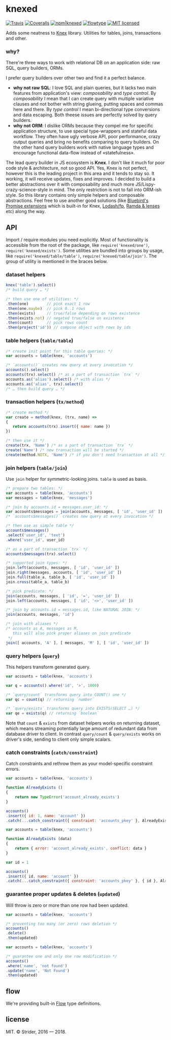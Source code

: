 # knexed

[![Travis](https://img.shields.io/travis/StreetStrider/knexed.svg?style=flat-square)](https://travis-ci.org/StreetStrider/knexed)
[![Coveralls](https://img.shields.io/coveralls/StreetStrider/knexed.svg?style=flat-square)](https://coveralls.io/github/StreetStrider/knexed)
[![npm|knexed](http://img.shields.io/badge/npm-knexed-CB3837.svg?style=flat-square)](https://www.npmjs.org/package/knexed)
[![flowtype](http://img.shields.io/badge/flow-type-EBBF3A.svg?style=flat-square)](#flow)
[![MIT licensed](http://img.shields.io/badge/license-MIT-brightgreen.svg?style=flat-square)](license.txt)

Adds some neatness to [Knex](http://knexjs.org/) library. Utilities for tables, joins, transactions and other.

### why?
There're three ways to work with relational DB on an application side: raw SQL, query builders, ORMs.

I prefer query builders over other two and find it a perfect balance.

* **why not raw SQL**: I love SQL and plain queries, but it lacks two main features from application's view: *composability* and *type control*. By *composability* I mean that I can create query with multiple variative clauses and not bother with string glueing, putting spaces and commas here and there. By *type control* I mean bi-directional type conversions and data escaping. Both theese issues are perfectly solved by query builders.
* **why not ORM**: I dislike ORMs because they compel me for specific application structure, to use special type-wrappers and stateful data workflow. They often have ugly verbose API, poor performance, crazy output queries and bring no benefits comparing to query builders. On the other hand query builders work with native language types and encourage functional data-flow instead of «statefulness».

The lead query builder in JS ecosystem is **Knex**. I don't like it much for poor code style & architecture, not so good API. Yes, Knex is not perfect, however this is the leading project in this area and it tends to stay so. It working, it will receive updates, fixes and improves. I decided to build a better abstractions over it with composability and much more JS/Lispy-crazy-science-style in mind. The only restriction is not to fall into ORM-ish style. So this library contains only simple helpers and composable abstractions. Feel free to use another good solutions (like [Bluebird's Promise extensions](http://bluebirdjs.com/docs/api-reference.html) which is built-in for Knex, [Lodash/fp](https://github.com/lodash/lodash/wiki/FP-Guide), [Ramda & lenses](http://ramdajs.com/) etc) along the way.

## API
Import / require modules you need explicitly. Most of functionality is accessible from the root of the package, like `require('knexed/one')`, `require('knexed/exists')`. Some utilities are bundled into groups by usage, like `require('knexed/table/table')`, `require('knexed/table/join')`. The group of utility is mentioned in the braces below.

### dataset helpers
```js
knex('table').select()
/* build query … */

/* then use one of utilities: */
.then(one)        // pick exact 1 row
.then(one.maybe)  // pick 0..1 rows
.then(exists)     // true/false depending on rows existence
.then(exists.not) // negated true/false on existence
.then(count)      // pick rows count
.then(project('id')) // compose object with rows by ids
```

### table helpers (`table/table`)
```js
/* create init point for this table queries: */
var accounts = table(knex, 'accounts')

/* `accounts()` creates new query at every invocation */
accounts().select()
accounts(trx).select() /* as a part of transaction `trx` */
accounts.as('alias').select() /* with alias */
accounts.as('alias', trx).select()
/* … then build query … */
```

### transaction helpers (`tx/method`)
```js
/* create method */
var create = method(knex, (trx, name) =>
{
   return accounts(trx).insert({ name: name })
})

/* then use it */
create(trx, 'Name') /* as a part of transaction `trx` */
create('Name') /* new transaction will be started */
create(method.NOTX, 'Name') /* if you don't need transaction at all */
```

### join helpers (`table/join`)
Use `join` helper for symmetric-looking joins. `table` is used as basis.
```js
/* prepare two tables: */
var accounts = table(knex, 'accounts')
var messages = table(knex, 'messages')

/* join by accounts.id = messages.user_id: */
var accounts$messages = join(accounts, messages, [ 'id', 'user_id' ])
/* `accounts$messages()` creates new query at every invocation */

/* then use as simple table */
accounts$messages()
.select('user_id', 'text')
.where('user_id', user_id)

/* as a part of transaction `trx` */
accounts$messages(trx).select()

/* supported join types: */
join.left(accounts, messages, [ 'id', 'user_id' ])
join.right(messages, accounts, [ 'id', 'user_id' ])
join.full(table_a, table_b, [ 'id', 'user_id' ])
join.cross(table_a, table_b)

/* pick predicate: */
join(accounts, messages, [ 'id', '=', 'user_id' ])
join.left(accounts, messages, [ 'id', '<>', 'user_id' ])

/* join by accounts.id = messages.id, like NATURAL JOIN: */
join(accounts, messages, 'id')

/* join with aliases */
/* accounts as A, messages as M,
   this will also pick proper aliases on join predicate
 */
join([ accounts, 'A' ], [ messages, 'M' ], [ 'id', 'user_id' ])
```

### query helpers (`query`)
This helpers transform generated query.
```js
var accounts = table(knex, 'accounts')

var q = accounts().where('id', '>', 1000)

/* `query/count` transforms query into COUNT() one */
var qc = count(q) // returning `number`

/* `query/exists` transforms query into EXISTS(SELECT …) */
var qe = exists(q) // returning `boolean`
```

Note that `count` & `exists` from dataset helpers works on returning
dataset, which means streaming potentially large amount of redundant data from
database driver to client. In contrast `query/count` & `query/exists`
works on driver's side, sending to client only simple scalars.

### catch constraints (`catch/constraint`)
Catch constraints and rethrow them as your model-specific constraint errors.
```js
var accounts = table(knex, 'accounts')

function AlreadyExists ()
{
	return new TypeError('account_already_exists')
}

accounts()
.insert({ id: 1, name: 'account' })
.catch(...catch_constraint({ constraint: 'accounts_pkey' }, AlreadyExists))
```

```js
var accounts = table(knex, 'accounts')

function AlreadyExists (data)
{
	return { error: 'account_already_exists', conflict: data }
}

var id = 1

accounts()
.insert({ id, name: 'account' })
.catch(...catch_constraint({ constraint: 'accounts_pkey' }, { id }, AlreadyExists))
```

### guarantee proper updates & deletes (`updated`)
Will throw is zero or more than one row had been updated.
```js
var accounts = table(knex, 'accounts')

/* preventing too many (or zero) rows deletion */
accounts()
.delete()
.then(updated)
```

```js
var accounts = table(knex, 'accounts')

/* guarantee one and only one row modification */
accounts()
.where('name', 'not found')
.update('name', 'Not Found')
.then(updated)
```

## flow
We're providing built-in [Flow](https://flowtype.org/) type definitions.

## license
MIT.
© Strider, 2016 — 2018.

